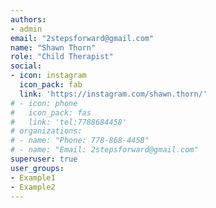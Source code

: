 ```yaml
---
authors:
- admin
email: "2stepsforward@gmail.com"
name: "Shawn Thorn"
role: "Child Therapist"
social:
- icon: instagram
  icon_pack: fab
  link: 'https://instagram.com/shawn.thorn/'
# - icon: phone
#   icon_pack: fas
#   link: 'tel:7788684458'
# organizations:
# - name: "Phone: 778-868-4458"
# - name: "Email: 2stepsforward@gmail.com"
superuser: true
user_groups:
- Example1
- Example2
---
```

